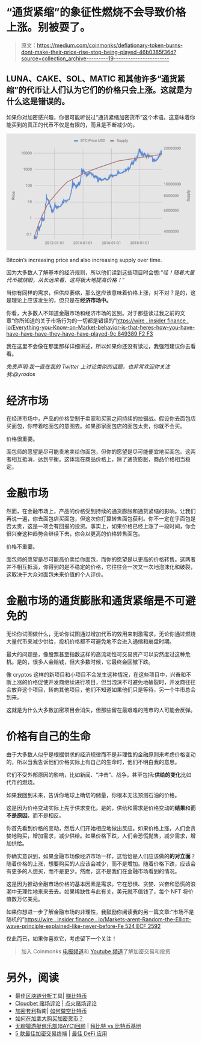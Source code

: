 # “通货紧缩”的象征性燃烧不会导致价格上涨。别被耍了。

> 原文：<https://medium.com/coinmonks/deflationary-token-burns-dont-make-their-price-rise-stop-being-played-46b0385f36d?source=collection_archive---------19----------------------->

## LUNA、CAKE、SOL、MATIC 和其他许多“通货紧缩”的代币让人们认为它们的价格只会上涨。这就是为什么这是错误的。

如果你对加密感兴趣，你很可能听说过“通货紧缩加密货币”这个术语。这意味着你能买到的真正的代币不仅是有限的，而且是不断减少的。

![](img/d56fdc91ed3e02a16197198d25d17225.png)

Bitcoin’s increasing price and also increasing supply over time.

因为大多数人了解基本的经济规则，所以他们读到这些项目时会想:*“哇！随着大量代币被烧毁，从长远来看，这将极大地提高价格！”*

当你有同样的需求，但供应萎缩，那么这应该意味着价格上涨，对不对？是的，这是理论上应该发生的，但只是在**经济市场中。**

你看，大多数人不知道金融市场和经济市场的区别。对于那些读过我之前的文章“你所知道的关于市场行为的一切都是错误的”[https://wire . insider finance . io/Everything-you-Know-on-Market-behavior-is-that-heres-how-you-have-have-have-have-they-have-have-played-9c 849389 F2 F3](https://wire.insiderfinance.io/everything-you-know-about-market-behavior-is-wrong-heres-how-you-ve-been-played-9c849389f2f3)

我在这里不会像在那里那样详细讲述，所以如果你还没有读过，我强烈建议你去看看。

*免责声明:我一直在我的 Twitter 上讨论类似的话题，也非常欢迎你关注我:@yrodos*

# 经济市场

在经济市场中，产品的价格受制于卖家和买家之间持续的拉锯战。假设你去面包店买面包，你带着吃面包的意图去。如果那家面包店的面包太贵，你就不会买。

价格很重要。

面包师的愿望是尽可能贵地卖给你面包，但你的愿望是尽可能便宜地买面包。这两者相互抵消，达到平衡。这体现在商品价格上，除了通货膨胀，商品价格相当稳定。

# 金融市场

然而，在金融市场上，产品的价格受到持续的通货膨胀和通货紧缩的影响。让我们再说一遍，你去面包店买面包，但这次你打算转售面包获利。你不一定在乎面包是否太贵，这是一项会有回报的投资。事实上，如果价格已经上涨了一段时间，你会很兴奋这种趋势会继续下去，你会以更高的价格转售面包。

价格不重要。

面包师的愿望是尽可能高价卖给你面包，而你的愿望是以更高的价格转售。这两者并不相互抵消，你得到的是不稳定的价格，它往往会一次又一次地泡沫化和破裂，这取决于大众对面包未来价值的个人评价。

# 金融市场的通货膨胀和通货紧缩是不可避免的

无论你试图做什么，无论你试图通过增加代币的效用来刺激需求，无论你通过燃烧大量代币来减少供给，投机价格都不可避免地不会进入通缩和崩盘时期。

最大的问题是，像股票甚至指数这样的高流动性可交易资产可以安然度过这种危机。是的，很多人会赔钱，但大多数时候，它最终会回撤下跌。

像 cryptos 这样的新项目和小项目不会发生这种情况，在这些项目中，兴奋和不断上涨的价格促使开发商继续进行项目，但当泡沫不可避免地破裂时，开发商往往会放弃这个项目，转向其他项目，他们不知道如果他们只是等待，另一个牛市总会到来。

这就是为什么大多数加密项目会消失，但那些留在最艰难的熊市的人可能会反弹。

# 价格有自己的生命

由于大多数人似乎是根据供求的经济规律而不是非理性的金融原则来考虑价格变动的，所以当我告诉他们价格实际上有自己的生命时，他们不明白我的意思。

它们不受外部原因的影响，比如新闻、“冲击”、战争，甚至包括:**供给的变化**比如代币的燃烧。

如果我回到未来，告诉你地球上确切的储量，你根本无法预测石油的价格。

这是因为价格变动实际上先于供求变化。是的，供给和需求是价格变动的**结果**和**而不是原因**，而不是相反。

你首先看到价格的变动，然后人们开始相应地做出反应。如果价格上涨，人们会贪婪地购买，增加需求，减少供给。如果价格下跌，人们会恐慌抛售，减少需求，增加供给。

你确实意识到，如果金融市场像经济市场一样，这恰恰是人们应该做的**的对立面**？随着价格的上涨，想要购买的人应该会减少，而不是增加。随着价格下跌，应该会有更多的人想买，而不是更少。然而，这不是我们在金融市场看到的情况。

这是因为推动金融市场价格的基本因素是需求。它在恐惧、贪婪、兴奋和恐慌的浪潮中无理性地来来去去。如果稀缺性与此有关，美元就不值钱了，每个 NFT 将价值数万亿美元。

如果你想进一步了解金融市场的非理性，我鼓励你阅读我的另一篇文章:“市场不是随机的”[https://wire . insider finance . io/Markets-arent-Random-the-Elliott-wave-principle-explained-like-never-before-Fe 524 ECF 2592](https://wire.insiderfinance.io/markets-arent-random-the-elliott-wave-principle-explained-like-never-before-fe524ecf2592)

仅此而已，如果你喜欢它，考虑留下一个关注！

> 加入 Coinmonks [电报频道](https://t.me/coincodecap)和 [Youtube 频道](https://www.youtube.com/c/coinmonks/videos)了解加密交易和投资

# 另外，阅读

*   最佳[区块链分析](https://bitquery.io/blog/best-blockchain-analysis-tools-and-software)工具| [赚比特币](/coinmonks/earn-bitcoin-6e8bd3c592d9)
*   [Cloudbet 赌场评论](https://coincodecap.com/cloudbet-casino-review) | [点火赌场评论](https://coincodecap.com/ignition-casino-review)
*   [加密套利](/coinmonks/crypto-arbitrage-guide-how-to-make-money-as-a-beginner-62bfe5c868f6)指南| [如何做空比特币](/coinmonks/how-to-short-bitcoin-568a2d0b4ae5)
*   [如何在加拿大购买加密货币？](https://coincodecap.com/how-to-buy-cryptocurrency-in-canada)
*   [无聊猿游艇俱乐部(BAYC)回顾](https://coincodecap.com/bored-ape-yacht-club-bayc-review) | [拜比特 vs 比特币基地](https://coincodecap.com/bybit-vs-coinbase)
*   [5 款最佳加密交易终端](https://coincodecap.com/crypto-trading-terminals) | [最佳 DeFi 应用](https://coincodecap.com/best-defi-apps)